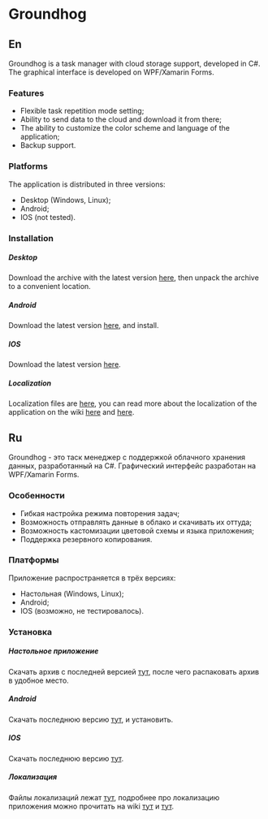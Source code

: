 # Groundhog
## En

Groundhog is a task manager with cloud storage support, developed in C#. The graphical interface is developed on WPF/Xamarin Forms.

### Features

- Flexible task repetition mode setting;
- Ability to send data to the cloud and download it from there;
- The ability to customize the color scheme and language of the application;
- Backup support.

### Platforms

The application is distributed in three versions:
- Desktop (Windows, Linux);
- Android;
- IOS (not tested).

### Installation

##### Desktop

Download the archive with the latest version [here](https://disk.yandex.ru/d/w5_5KtJdNw-3eA), then unpack the archive to a convenient location.

##### Android

Download the latest version [here](https://disk.yandex.ru/d/m0OB8QGpbX0YYQ), and install.

##### IOS

Download the latest version [here](https://disk.yandex.ru/d/cDzWCXTWMZ3Obg).

##### Localization

Localization files are [here](https://disk.yandex.ru/d/k4XSRgv87jzt-Q), you can read more about the localization of the application on the wiki [here](https://github.com/NeaEnot/Groundhog/wiki/EN.4.-Settings#language-selection) and [here](https://github.com/NeaEnot/Groundhog/wiki/EN.6.-Creating-localization-files).

## Ru

Groundhog - это таск менеджер с поддержкой облачного хранения данных, разработанный на C#. Графический интерфейс разработан на WPF/Xamarin Forms.

### Особенности

- Гибкая настройка режима повторения задач;
- Возможность отправлять данные в облако и скачивать их оттуда;
- Возможность кастомизации цветовой схемы и языка приложения;
- Поддержка резервного копирования.

### Платформы

Приложение распространяется в трёх версиях:
- Настольная (Windows, Linux);
- Android;
- IOS (возможно, не тестировалось).

### Установка

##### Настольное приложение

Скачать архив с последней версией [тут](https://disk.yandex.ru/d/w5_5KtJdNw-3eA), после чего распаковать архив в удобное место.

##### Android

Скачать последнюю версию [тут](https://disk.yandex.ru/d/m0OB8QGpbX0YYQ), и установить.

##### IOS

Скачать последнюю версию [тут](https://disk.yandex.ru/d/cDzWCXTWMZ3Obg).

##### Локализация

Файлы локализаций лежат [тут](https://disk.yandex.ru/d/k4XSRgv87jzt-Q), подробнее про локализацию приложения можно прочитать на wiki [тут](https://github.com/NeaEnot/Groundhog/wiki/RU.4.-%D0%9D%D0%B0%D1%81%D1%82%D1%80%D0%BE%D0%B9%D0%BA%D0%B8#%D0%B2%D1%8B%D0%B1%D0%BE%D1%80-%D1%8F%D0%B7%D1%8B%D0%BA%D0%B0) и [тут](https://github.com/NeaEnot/Groundhog/wiki/RU.6.-%D0%A1%D0%BE%D0%B7%D0%B4%D0%B0%D0%BD%D0%B8%D0%B5-%D1%84%D0%B0%D0%B9%D0%BB%D0%BE%D0%B2-%D0%BB%D0%BE%D0%BA%D0%B0%D0%BB%D0%B8%D0%B7%D0%B0%D1%86%D0%B8%D0%B8).
